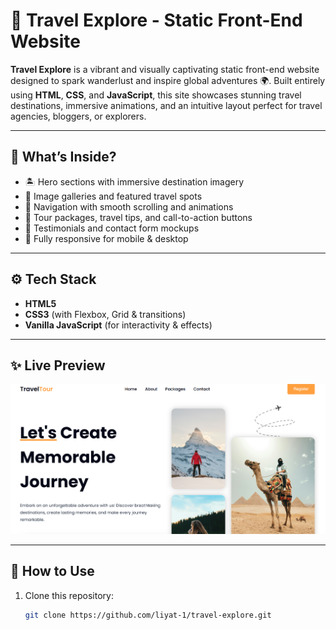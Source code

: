 # 🌴 Travel Explore - Static Front-End Website

**Travel Explore** is a vibrant and visually captivating static front-end website designed to spark wanderlust and inspire global adventures 🌍. Built entirely using **HTML**, **CSS**, and **JavaScript**, this site showcases stunning travel destinations, immersive animations, and an intuitive layout perfect for travel agencies, bloggers, or explorers.

---

## 🧳 What’s Inside?

- 🏝️ Hero sections with immersive destination imagery
- 📸 Image galleries and featured travel spots
- 🧭 Navigation with smooth scrolling and animations
- 📅 Tour packages, travel tips, and call-to-action buttons
- 💬 Testimonials and contact form mockups
- 📱 Fully responsive for mobile & desktop

---

## ⚙️ Tech Stack

- **HTML5**
- **CSS3** (with Flexbox, Grid & transitions)
- **Vanilla JavaScript** (for interactivity & effects)

---

## ✨ Live Preview

![Travel Website Preview](./assets/image.png)

---

## 🚀 How to Use

1. Clone this repository:
   ```bash
   git clone https://github.com/liyat-1/travel-explore.git
   ```
